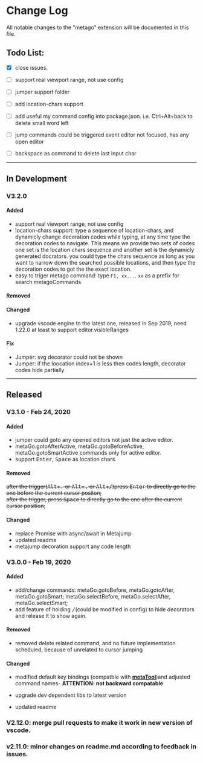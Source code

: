 # Change Log
All notable changes to the "metago" extension will be documented in this file.

## Todo List:
   - [x] close issues. 
   - [ ] support real viewport range, not use config
   - [ ] jumper support folder
   - [ ] add location-chars support
   - [ ] add useful my command config into package.json. i.e. Ctrl+Alt+back to delete small word left
   - [ ] jump commands could be triggered event editor not focused, has any open editor
   - [ ] backspace as command to delete last input char


---     
## In Development
### V3.2.0
#### Added
* support real viewport range, not use config
* location-chars support: type a sequence of location-chars, and dynamicly change decoration codes while typing, at any time type the decoration codes to navigate. This means we provide two sets of codes one set is the location chars sequence and another set is the dynamicly generated docrators. you could type the chars sequence as long as you want to narrow down the searched possible locations, and then type the decoration codes to got the the exact location.
* easy to triger metago command: type `F1, xx...`. `xx` as a prefix for search metagoCommands
#### Removed
#### Changed
   - upgrade vscode engine to the latest one, released in Sep 2019, need 1.22.0 at least to support editor.visibleRanges
#### Fix
   - Jumper: svg decorator could not be shown
   - Jumper: if the loocation index+1 is less then codes length, decorator codes hide partially
---

## Released
### V3.1.0 - Feb 24, 2020
#### Added
* jumper could goto any opened editors not just the active editor.
* metaGo.gotoAfterActive, metaGo.gotoBeforeActive, metaGo.gotoSmartActive commands only for active editor.
* support <kbd>Enter</kbd>, <kbd>Space</kbd> as location chars.
#### Removed
~~after the trigger(<kbd>Alt</kbd>+<kbd>.</kbd> or <kbd>Alt</kbd>+<kbd>,</kbd> or  <kbd>Alt</kbd>+<kbd>\/</kbd>)press <kbd>Enter</kbd> to directly go to the one before the current cursor positon;~~    
~~after the trigger, press <kbd>Space</kbd> to directly go to the one after the current cursor position;~~
#### Changed
* replace Promise with async/await in Metajump
* updated readme
* metajump decoration support any code length

### V3.0.0 - Feb 19, 2020
#### Added
* add/change commands: metaGo.gotoBefore, metaGo.gotoAfter, metaGo.gotoSmart; metaGo.selectBefore, metaGo.selectAfter, metaGo.selectSmart; 
* add feature of holding <kbd>/</kbd>(could be modified in config) to hide decorators and release it to show again.
#### Removed
* removed delete related command, and no future implementation scheduled, because of unrelated to cursor jumping

#### Changed
* modified default key bindings (compatble with [**metaTool**](https://github.com/metatool/metatool))and adjusted command names- **ATTENTION: not backward compatable**
- upgrade dev dependent libs to latest version
* updated readme



### V2.12.0: merge  pull requests to make it work in new version of vscode.
### v2.11.0: minor changes on readme.md according to feedback in issues.
